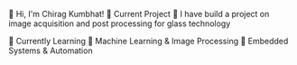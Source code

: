 👋 Hi, I'm Chirag Kumbhat!
🔬 Current Project
🔹 I have build a project on image acquisition and post processing for glass technology

📖 Currently Learning
🔹 Machine Learning & Image Processing
🔹 Embedded Systems & Automation
